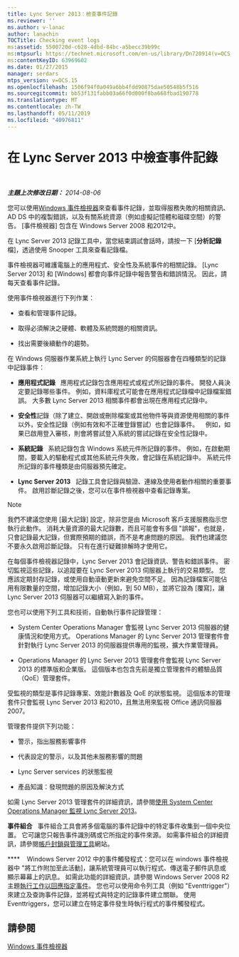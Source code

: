 ```yaml
---
title: Lync Server 2013：檢查事件記錄
ms.reviewer: ''
ms.author: v-lanac
author: lanachin
TOCTitle: Checking event logs
ms:assetid: 5500720d-c628-4dbd-84bc-a5becc39b99c
ms:mtpsurl: https://technet.microsoft.com/en-us/library/Dn720914(v=OCS.15)
ms:contentKeyID: 63969602
ms.date: 01/27/2015
manager: serdars
mtps_version: v=OCS.15
ms.openlocfilehash: 1506f94f0a049a6bb4fdd90875dae50548b5f516
ms.sourcegitcommit: bb53f131fabb03a66f0d000f8ba668fbad190778
ms.translationtype: MT
ms.contentlocale: zh-TW
ms.lasthandoff: 05/11/2019
ms.locfileid: "40976811"
---
```

<div data-xmlns="http://www.w3.org/1999/xhtml">

<div class="topic" data-xmlns="http://www.w3.org/1999/xhtml" data-msxsl="urn:schemas-microsoft-com:xslt" data-cs="http://msdn.microsoft.com/en-us/">

<div data-asp="http://msdn2.microsoft.com/asp">

# <a name="checking-event-logs-in-lync-server-2013"></a>在 Lync Server 2013 中檢查事件記錄

</div>

<div id="mainSection">

<div id="mainBody">

<span> </span>

_**主題上次修改日期：** 2014-08-06_

您可以使用[Windows 事件檢視器](http://go.microsoft.com/fwlink/p/?linkid=314067)來查看事件記錄，並取得服務失敗的相關資訊、AD DS 中的複製錯誤，以及有關系統資源（例如虛擬記憶體和磁碟空間）的警告。 [事件檢視器] 包含在 Windows Server 2008 和2012中。

在 Lync Server 2013 記錄工具中，當您結束調試會話時，請按一下 [**分析記錄**檔]，透過使用 Snooper 工具來查看記錄檔。

事件檢視器可維護電腦上的應用程式、安全性及系統事件的相關記錄。 [Lync Server 2013] 和 [Windows] 都會向事件記錄中報告警告和錯誤情況。 因此，請每天查看事件記錄。

使用事件檢視器進行下列作業：

  - 查看和管理事件記錄。

  - 取得必須解決之硬體、軟體及系統問題的相關資訊。

  - 找出需要後續動作的趨勢。

在 Windows 伺服器作業系統上執行 Lync Server 的伺服器會在四種類型的記錄中記錄事件：

  - **應用程式記錄**   應用程式記錄包含應用程式或程式所記錄的事件。 開發人員決定要記錄哪些事件。 例如，資料庫程式可能會在應用程式記錄檔中記錄檔案錯誤。 大多數 Lync Server 2013 相關事件都會出現在應用程式記錄中。

  - **安全性**記錄（除了建立、開啟或刪除檔案或其他物件等與資源使用相關的事件以外，安全性記錄（例如有效和不正確登錄嘗試）也會記錄事件。    例如，如果已啟用登入審核，則會將嘗試登入系統的嘗試記錄在安全性記錄中。

  - **系統記錄**   系統記錄包含 Windows 系統元件所記錄的事件。 例如，在啟動期間，要載入的驅動程式或其他系統元件失敗，會記錄在系統記錄中。 系統元件所記錄的事件種類是由伺服器預先確定。

  - **Lync Server 2013**   記錄工具會記錄與驗證、連線及使用者動作相關的重要事件。 啟用診斷記錄之後，您可以在事件檢視器中查看記錄專案。

<div>


> [!NOTE]  
> 我們不建議您使用 [最大記錄] 設定，除非您是由 Microsoft 客戶支援服務指示您執行此動作。 消耗大量資源的最大記錄數，而且可能會有多個 "誤報"，也就是，只會記錄最大記錄，但實際預期的錯誤，而不是考慮問題的原因。 我們也建議您不要永久啟用診斷記錄。 只有在進行疑難排解時才使用它。



</div>

在每個事件檢視器記錄中，Lync Server 2013 會記錄資訊、警告和錯誤事件。 密切監視這些記錄，以追蹤要在 Lync Server 2013 伺服器上執行的交易類型。 您應該定期封存記錄，或使用自動滾動更新來避免空間不足。 因為記錄檔案可能佔用有限數量的空間，增加記錄大小（例如，到 50 MB），並將它設為 [覆寫]，讓 Lync Server 2013 伺服器可以繼續寫入新的事件。

您也可以使用下列工具和技術，自動執行事件記錄管理：

  - System Center Operations Manager 會監視 Lync Server 2013 伺服器的健康情況和使用方式。 Operations Manager 的 Lync Server 2013 管理套件會針對執行 Lync Server 2013 的伺服器提供專用的監視，擴大作業管理員。

  - Operations Manager 的 Lync Server 2013 管理套件會監視 Lync Server 2013 的標準版和企業版。 這個版本也包含先前是獨立管理套件的體驗品質（QoE）管理套件。

受監視的類型是事件記錄專案、效能計數器及 QoE 的狀態監視。 這個版本的管理套件只會監視 Lync Server 2013 和2010，且無法用來監視 Office 通訊伺服器2007。

管理套件提供下列功能：

  - 警示，指出服務影響事件

  - 代表設定的警示，以及其他未服務影響的問題

  - Lync Server services 的狀態監視

  - 產品知識：發現問題的原因及解決方式

如需 Lync Server 2013 管理套件的詳細資訊，請參閱[使用 System Center Operations Manager 監視 Lync Server 2013](lync-server-2013-monitoring-lync-server-with-system-center-operations-manager.md)。

**事件組合**   事件組合工具會將多個電腦的事件記錄中的特定事件收集到一個中央位置。 它可讓您只報告事件識別碼或它所指定的事件來源。 如需事件組合的詳細資訊，請參閱[帳戶封鎖與管理工具](http://go.microsoft.com/fwlink/?linkid=35607)網站。

****    Windows Server 2012 中的事件觸發程式：您可以在 windows 事件檢視器中 "將工作附加至此活動]，讓系統管理員可以執行程式、傳送電子郵件訊息或顯示幕幕上的訊息。 如需此功能的詳細資訊，請參閱 Windows Server 2008 R2 主題[執行工作以回應指定事件](http://technet.microsoft.com/en-us/library/cc748900.aspx)。 您也可以使用命令列工具（例如 "Eventtrigger"）來建立及查詢事件記錄，並將程式與特定的記錄事件建立關聯。 使用 Eventtriggers，您可以建立在特定事件發生時執行程式的事件觸發程式。

<div>

## <a name="see-also"></a>請參閱


[Windows 事件檢視器](http://go.microsoft.com/fwlink/p/?linkid=314067)  
  

</div>

</div>

<span> </span>

</div>

</div>

</div>


